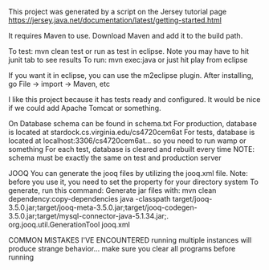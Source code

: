 This project was generated by a script on the Jersey tutorial page https://jersey.java.net/documentation/latest/getting-started.html

It requires Maven to use. Download Maven and add it to the build path.

To test: mvn clean test or run as test in eclipse. Note you may have to hit junit tab to see results
To run: mvn exec:java or just hit play from eclipse

If you want it in eclipse, you can use the m2eclipse plugin. After installing, go File -> import -> Maven, etc


I like this project because it has tests ready and configured. It would be nice if we could add Apache Tomcat or something.



On Database
schema can be found in schema.txt
For production, database is located at stardock.cs.virginia.edu/cs4720cem6at
For tests, database is located at localhost:3306/cs4720cem6at... so you need to run wamp or something
	For each test, database is cleared and rebuilt every time
NOTE: schema must be exactly the same on test and production server


JOOQ
You can generate the jooq files by utilizing the jooq.xml file.
Note: before you use it, you need to set the <directory> property for your directory system
To generate, run this command:
Generate jar files with: mvn clean dependency:copy-dependencies
java -classpath target/jooq-3.5.0.jar;target/jooq-meta-3.5.0.jar;target/jooq-codegen-3.5.0.jar;target/mysql-connector-java-5.1.34.jar;. org.jooq.util.GenerationTool jooq.xml


COMMON MISTAKES I'VE ENCOUNTERED
running multiple instances will produce strange behavior... make sure you clear all programs before running